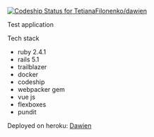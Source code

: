 [ ![Codeship Status for TetianaFilonenko/dawien](https://app.codeship.com/projects/d6105f60-3e27-0135-4608-62b0b76803e5/status?branch=master)](https://app.codeship.com/projects/229391)

Test application

Tech stack

* ruby 2.4.1
* rails 5.1
* trailblazer
* docker
* codeship
* webpacker gem
* vue js
* flexboxes
* pundit

Deployed on heroku: [Dawien](http://dawien.herokuapp.com/)
